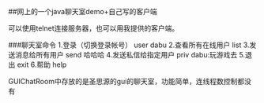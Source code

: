 ##网上的一个java聊天室demo+自己写的客户端




可以使用telnet连接服务器，也可以用我提供的客户端。


###聊天室命令
1.登录（切换登录帐号）
user  dabu
2.查看所有在线用户
list
3.发送消息给所有用户
send  哈哈哈
4.发送私信给指定用户
priv  dabu:玩游戏去
5.退出
exit
6.帮助
help



GUIChatRoom中存放的是圣思源的gui的聊天室，功能简单，连线程数控制都没有